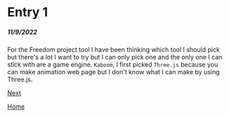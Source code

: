 # Entry 1
##### 11/9/2022

For the Freedom project tool I have been thinking which tool I should pick but there's a lot I want to try but I can only pick one and the only one I can stick with are a game engine. `Kaboom`, I first picked `Three.js` because you can make animation web page but I don't know what I can make by using Three.js.

[Next](entry02.md)

[Home](../README.md)